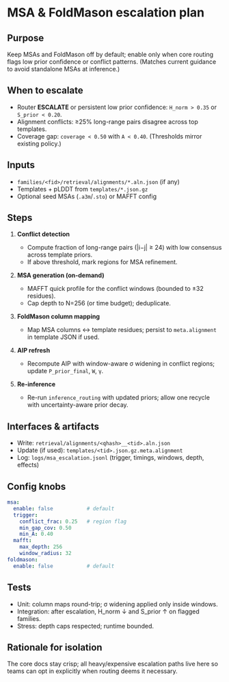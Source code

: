 # MSA & FoldMason escalation plan

## Purpose
Keep MSAs and FoldMason off by default; enable only when core routing flags low prior confidence or conflict patterns. (Matches current guidance to avoid standalone MSAs at inference.)

## When to escalate
- Router **ESCALATE** or persistent low prior confidence: `H_norm > 0.35` or `S_prior < 0.20`.
- Alignment conflicts: ≥25% long-range pairs disagree across top templates.
- Coverage gap: `coverage < 0.50` with `A < 0.40`.
(Thresholds mirror existing policy.)

## Inputs
- `families/<fid>/retrieval/alignments/*.aln.json` (if any)
- Templates + pLDDT from `templates/*.json.gz`
- Optional seed MSAs (`.a3m`/`.sto`) or MAFFT config

## Steps
1. **Conflict detection**
   - Compute fraction of long-range pairs (|i−j| ≥ 24) with low consensus across template priors.
   - If above threshold, mark regions for MSA refinement.

2. **MSA generation (on-demand)**
   - MAFFT quick profile for the conflict windows (bounded to ±32 residues).
   - Cap depth to N=256 (or time budget); deduplicate.

3. **FoldMason column mapping**
   - Map MSA columns ↔ template residues; persist to `meta.alignment` in template JSON if used.

4. **AIP refresh**
   - Recompute AIP with window-aware σ widening in conflict regions; update `P_prior_final`, `W`, `γ`.

5. **Re-inference**
   - Re-run `inference_routing` with updated priors; allow one recycle with uncertainty-aware prior decay.

## Interfaces & artifacts
- Write: `retrieval/alignments/<qhash>__<tid>.aln.json`
- Update (if used): `templates/<tid>.json.gz.meta.alignment`
- Log: `logs/msa_escalation.jsonl` (trigger, timings, windows, depth, effects)

## Config knobs
```yaml
msa:
  enable: false           # default
  trigger:
    conflict_frac: 0.25   # region flag
    min_gap_cov: 0.50
    min_A: 0.40
  mafft:
    max_depth: 256
    window_radius: 32
foldmason:
  enable: false           # default
```

## Tests
- Unit: column maps round-trip; σ widening applied only inside windows.
- Integration: after escalation, H_norm ↓ and S_prior ↑ on flagged families.
- Stress: depth caps respected; runtime bounded.

## Rationale for isolation
The core docs stay crisp; all heavy/expensive escalation paths live here so teams can opt in explicitly when routing deems it necessary.
